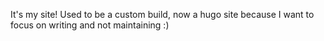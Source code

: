 It's my site! Used to be a custom build, now a hugo site because I want to focus on writing and not maintaining :)